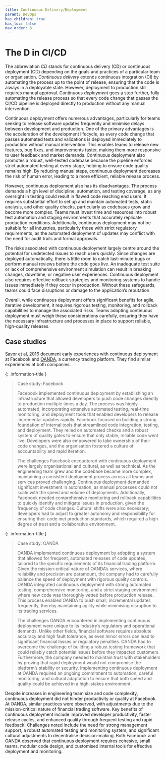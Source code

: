 ```yaml
---
title: Continuous Delivery/Deployment
parent: DevOps
has_children: true
has_toc: false
nav_order: 3
---
```


# The D in CI/CD

The abbreviation _CD_ stands for continuous delivery (CD) or continuous deployment (CD) depending on the
goals and practices of a particular team or organisation. _Continuous delivery_ extends continuous 
integration (CI) by automating the process up to the point of release, ensuring that the code is always 
in a deployable state. However, deployment to production still requires manual approval. Continuous 
_deployment_ goes a step further, fully automating the release process so that every code change 
that passes the CI/CD pipeline is deployed directly to production without any manual intervention.

Continuous deployment offers numerous advantages, particularly for teams seeking to release software 
updates frequently and minimise delays between development and production. One of the primary advantages 
is the acceleration of the development lifecycle, as every code change that passes automated tests and 
validations is deployed immediately to production without manual intervention. This enables teams to 
release new features, bug fixes, and improvements faster, making them more responsive to user feedback 
and market demands. Continuous deployment also promotes a robust, well-tested codebase because the 
pipeline enforces strict automated testing at every stage, helping to ensure code quality remains high. 
By reducing manual steps, continuous deployment decreases the risk of human error, leading to a more 
efficient, reliable release process.

However, continuous deployment also has its disadvantages. The process demands a high level of discipline, 
automation, and testing coverage, as any oversight in testing could result in flawed code reaching 
end users. It requires substantial effort to set up and maintain automated tests, static analysis, and 
other quality checks, particularly as codebases grow and become more complex. Teams must invest time and 
resources into robust test automation and staging environments that accurately replicate production 
conditions. Additionally, continuous deployment may not be suitable for all industries, particularly 
those with strict regulatory requirements, as the automated deployment of updates may conflict with the 
need for audit trails and formal approvals.

The risks associated with continuous deployment largely centre around the potential for undetected 
issues to reach users quickly. Since changes are deployed automatically, there is little room to catch 
last-minute bugs or perform manual reviews before the code goes live. An inadequate test suite or lack of 
comprehensive environment simulation can result in breaking changes, downtime, or negative user 
experiences. Continuous deployment also requires effective rollback strategies and monitoring systems 
to handle issues immediately if they occur in production. Without these safeguards, teams could face 
disruptions or damage to the application’s reputation.

Overall, while continuous deployment offers significant benefits for agile, iterative development, it 
requires rigorous testing, monitoring, and rollback capabilities to manage the associated risks. Teams 
adopting continuous deployment must weigh these considerations carefully, ensuring they have the necessary 
infrastructure and processes in place to support reliable, high-quality releases.

## Case studies

[Savor et al, 2016](http://dx.doi.org/10.1145/2889160.2889223) document early experiences with 
continuous deployment at Facebook and [OANDA](https://www.oanda.com/uk-en/), a currency trading platform. 
They find similar experiences at both companies.

{: .information-title }
> <i class="fa-solid fa-circle-info"></i> Case study: Facebook
> 
> Facebook implemented continuous deployment by establishing an infrastructure that allowed developers to 
> push code changes directly to production multiple times a day. The process was highly automated, 
> incorporating extensive automated testing, real-time monitoring, and deployment tools that enabled 
> developers to release incremental updates rapidly. Facebook focused on building a strong foundation of 
> internal tools that streamlined code integration, testing, and deployment. They relied on automated 
> checks and a robust system of quality gates to ensure that only stable, reliable code went live. 
> Developers were also empowered to take ownership of their code changes, and the organisation fostered 
> a culture of accountability and rapid iteration.
>
> The challenges Facebook encountered with continuous deployment were largely organisational and cultural, 
> as well as technical. As the engineering team grew and the codebase became more complex, maintaining a 
> consistent deployment process across all teams and services proved challenging. Continuous deployment 
> demanded significant investment in automation, as manual processes could not scale with the speed and 
> volume of deployments. Additionally, Facebook needed comprehensive monitoring and rollback capabilities 
> to quickly identify and mitigate issues in production, given the frequency of code changes. Cultural 
> shifts were also necessary; developers had to adjust to greater autonomy and responsibility for ensuring 
> their code met production standards, which required a high degree of trust and a collaborative environment.

{: .information-title }
> <i class="fa-solid fa-circle-info"></i> Case study: OANDA
> 
> OANDA implemented continuous deployment by adopting a system that allowed for frequent, automated 
> releases of code updates, tailored to the specific requirements of its financial trading platform. 
> Given the mission-critical nature of OANDA’s services, where reliability and precision are paramount, 
> the company had to carefully balance the speed of deployment with rigorous quality controls. OANDA 
> integrated continuous deployment with strong automated testing, comprehensive monitoring, and a strict 
> staging environment where new code was thoroughly vetted before production release. This process enabled 
> OANDA to push small, incremental updates frequently, thereby maintaining agility while minimising 
> disruption to its trading services.
>
> The challenges OANDA encountered in implementing continuous deployment were unique to its industry’s 
> regulatory and operational demands. Unlike other fields, financial software requires absolute accuracy 
> and high fault tolerance, as even minor errors can lead to significant financial losses or regulatory 
> penalties. OANDA had to overcome the challenge of building a robust testing framework that could reliably 
> catch potential issues before they impacted customers. Furthermore, the company needed to maintain trust 
> with stakeholders by proving that rapid deployment would not compromise the platform’s stability or 
> security. Implementing continuous deployment at OANDA required an ongoing commitment to automation, 
> careful monitoring, and cultural adaptation to ensure that both speed and quality could be achieved in 
> a high-stakes environment.

Despite increases in engineering team size and code complexity, continuous deployment did not hinder 
productivity or quality at Facebook. At OANDA, similar practices were observed, with adjustments due to 
the mission-critical nature of financial trading software. Key benefits of continuous deployment include 
improved developer productivity, faster release cycles, and enhanced quality through frequent testing and 
rapid feedback. Challenges noted include the need for strong management support, a robust automated 
testing and monitoring system, and significant cultural adjustments to decentralise decision-making. 
Both Facebook and OANDA observed that continuous deployment requires cohesive, small teams, modular code 
design, and customised internal tools for effective deployment and monitoring.

